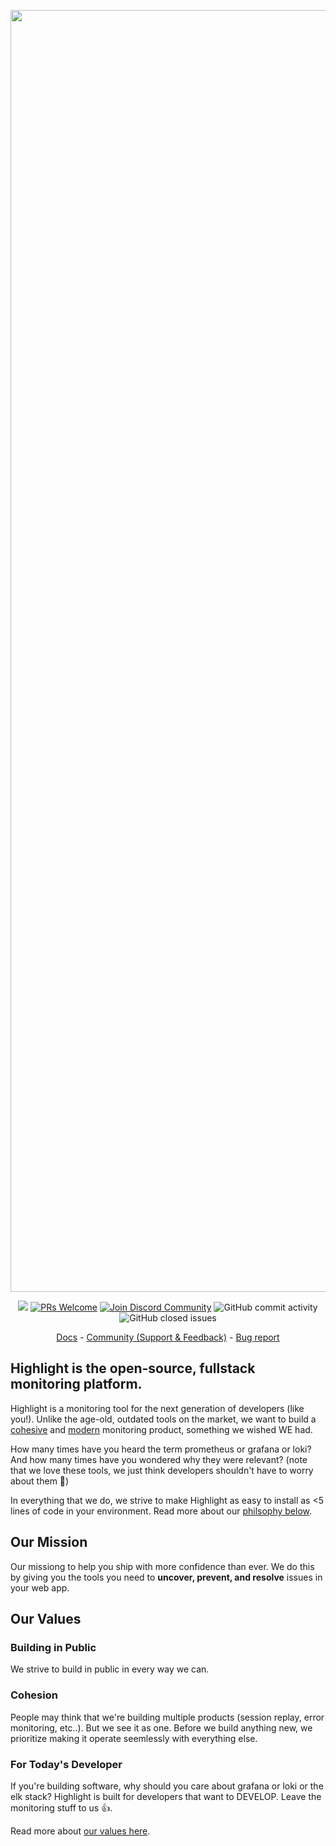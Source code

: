 <p align="center">
  <img width="2051" alt="github-thumb" src="https://user-images.githubusercontent.com/20292680/214453237-37420cc6-1ae1-474e-be55-d41fea21e0be.png">
</p>
<p align="center">
  <a href='https://github.com/highlight/highlight/graphs/contributors'><img src='https://img.shields.io/badge/all_contributors-17-orange.svg?style=flat-square' /></a>
  <a href='http://makeapullrequest.com'><img alt='PRs Welcome' src='https://img.shields.io/badge/PRs-welcome-brightgreen.svg?style=shields'/></a>
  <a href='https://community.highlight.com'><img alt="Join Discord Community" src="https://img.shields.io/badge/discord%20community-join-blue"/></a>
  <img alt="GitHub commit activity" src="https://img.shields.io/github/commit-activity/m/highlight/highlight"/>
  <img alt="GitHub closed issues" src="https://img.shields.io/github/issues-closed/highlight/highlight"/>
</p>

<p align="center">
  <a href="https://highlight.io/docs">Docs</a> - <a href="https://community.highlight.io">Community (Support & Feedback)</a> - <a href="https://github.com/highlight/highlight/issues/new?assignees=&labels=bug">Bug report</a>
</p>



## Highlight is the open-source, fullstack monitoring platform.

Highlight is a monitoring tool for the next generation of developers (like you!). Unlike the age-old, outdated tools on the market, we want to build a [cohesive](#cohesion) and [modern](#for-todays-developer) monitoring product, something we wished WE had. 

How many times have you heard the term prometheus or grafana or loki? And how many times have you wondered why they were relevant? (note that we love these tools, we just think developers shouldn't have to worry about them 🙂)

In everything that we do, we strive to make Highlight as easy to install as <5 lines of code in your environment. Read more about our [philsophy below](#our-values).


## Our Mission

Our missiong to help you ship with more confidence than ever. We do this by giving you the tools you need to **uncover, prevent, and resolve** issues in your web app.

## Our Values

### Building in Public
We strive to build in public in every way we can.  

### Cohesion
People may think that we're building multiple products (session replay, error monitoring, etc..). But we see it as one. Before we build anything new, we prioritize making it operate seemlessly with everything else.

### For Today's Developer
If you're building software, why should you care about grafana or loki or the elk stack? Highlight is built for developers that want to DEVELOP. Leave the monitoring stuff to us 👍.

Read more about [our values here](highlight.io/docs/company/values).

